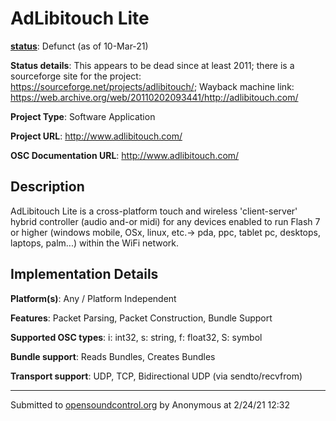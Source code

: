 # AdLibitouch Lite

**[status](../implementation-status.html)**: Defunct (as of 10-Mar-21)

**Status details**: 
This appears to be dead since at least 2011; there is a sourceforge site for the project: https://sourceforge.net/projects/adlibitouch/; Wayback machine link: https://web.archive.org/web/20110202093441/http://adlibitouch.com/

**Project Type**: Software Application

**Project URL**: <http://www.adlibitouch.com/>

**OSC Documentation URL**: <http://www.adlibitouch.com/>

## Description

AdLibitouch Lite is a cross-platform touch and wireless 'client-server' hybrid controller (audio and-or midi) for any devices enabled to run Flash 7 or higher (windows mobile, OSx, linux, etc.-> pda, ppc, tablet pc, desktops, laptops, palm...) within the WiFi network.

## Implementation Details

**Platform(s)**: Any / Platform Independent

**Features**: Packet Parsing, Packet Construction, Bundle Support

**Supported OSC types**: i: int32, s: string, f: float32, S: symbol

**Bundle support**: Reads Bundles, Creates Bundles

**Transport support**: UDP, TCP, Bidirectional UDP (via sendto/recvfrom)

---
Submitted to [opensoundcontrol.org](https://opensoundcontrol.org) by Anonymous at 2/24/21 12:32

